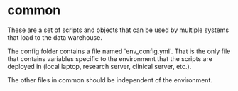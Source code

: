 # common

These are a set of scripts and objects that can be used by multiple systems that load to the data warehouse.

The config folder contains a file named 'env_config.yml'.  That is the only file that contains variables specific to the environment that the scripts are deployed in (local laptop, research server, clinical server, etc.).

The other files in common should be independent of the environment.

